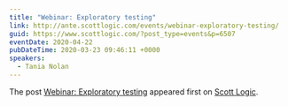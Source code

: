 ```yaml
---
title: "Webinar: Exploratory testing"
link: http://ante.scottlogic.com/events/webinar-exploratory-testing/
guid: https://www.scottlogic.com/?post_type=events&p=6507
eventDate: 2020-04-22
pubDateTime: 2020-03-23 09:46:11 +0000
speakers:
  - Tania Nolan
---
```


<p>The post <a rel="nofollow" href="http://ante.scottlogic.com/events/webinar-exploratory-testing/">Webinar: Exploratory testing</a> appeared first on <a rel="nofollow" href="http://ante.scottlogic.com">Scott Logic</a>.</p>